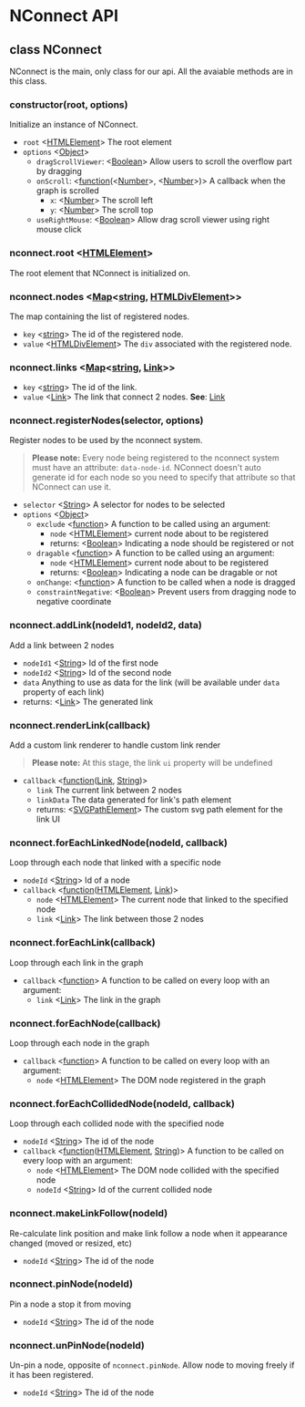 # NConnect API

## class NConnect

NConnect is the main, only class for our api. All the avaiable methods are in this class.

### constructor(root, options)

Initialize an instance of NConnect.

- `root` <[HTMLElement]> The root element
- `options` <[Object]>
  - `dragScrollViewer`: <[Boolean]> Allow users to scroll the overflow part by dragging
  - `onScroll`: <[function](<[Number]>, <[Number]>)> A callback when the graph is scrolled
    - `x`: <[Number]> The scroll left
    - `y`: <[Number]> The scroll top
  - `useRightMouse`: <[Boolean]> Allow drag scroll viewer using right mouse click

### nconnect.root <[HTMLElement]>

The root element that NConnect is initialized on.

### nconnect.nodes <[Map]<[string], [HTMLDivElement]>>

The map containing the list of registered nodes.

- `key` <[string]> The id of the registered node.
- `value` <[HTMLDivElement]> The `div` associated with the registered node.

### nconnect.links <[Map]<[string], [Link]>>

- `key` <[string]> The id of the link.
- `value` <[Link]> The link that connect 2 nodes. **See**: [Link]

### nconnect.registerNodes(selector, options)

Register nodes to be used by the nconnect system.

> **Please note:** Every node being registered to the nconnect system must have an attribute: `data-node-id`. NConnect doesn't auto generate id for each node so you need to specify that attribute so that NConnect can use it.

- `selector` <[String]> A selector for nodes to be selected
- `options` <[Object]>
  - `exclude` <[function]([HTMLElement])> A function to be called using an argument:
    - `node` <[HTMLElement]> current node about to be registered
    - returns: <[Boolean]> Indicating a node should be registered or not
  - `dragable` <[function]([HTMLElement])> A function to be called using an argument:
    - `node` <[HTMLElement]> current node about to be registered
    - returns: <[Boolean]> Indicating a node can be dragable or not
  - `onChange`: <[function]([HTMLElement])> A function to be called when a node is dragged
  - `constraintNegative`: <[Boolean]> Prevent users from dragging node to negative coordinate

### nconnect.addLink(nodeId1, nodeId2, data)

Add a link between 2 nodes

- `nodeId1` <[String]> Id of the first node
- `nodeId2` <[String]> Id of the second node
- `data` Anything to use as data for the link (will be available under `data` property of each link)
- returns: <[Link]> The generated link

### nconnect.renderLink(callback)

Add a custom link renderer to handle custom link render

> **Please note:** At this stage, the link `ui` property will be undefined

- `callback` <[function]([Link], [String])>
  - `link` The current link between 2 nodes
  - `linkData` The data generated for link's path element
  - returns: <[SVGPathElement]> The custom svg path element for the link UI

### nconnect.forEachLinkedNode(nodeId, callback)

Loop through each node that linked with a specific node

- `nodeId` <[String]> Id of a node
- `callback` <[function]([HTMLElement], [Link])>
  - `node` <[HTMLElement]> The current node that linked to the specified node
  - `link` <[Link]> The link between those 2 nodes

### nconnect.forEachLink(callback)

Loop through each link in the graph

- `callback` <[function]([Link])> A function to be called on every loop with an argument:
  - `link` <[Link]> The link in the graph

### nconnect.forEachNode(callback)

Loop through each node in the graph

- `callback` <[function]([HTMLElement])> A function to be called on every loop with an argument:
  - `node` <[HTMLElement]> The DOM node registered in the graph

### nconnect.forEachCollidedNode(nodeId, callback)

Loop through each collided node with the specified node

- `nodeId` <[String]> The id of the node
- `callback` <[function]([HTMLElement], [String])> A function to be called on every loop with an argument:
  - `node` <[HTMLElement]> The DOM node collided with the specified node
  - `nodeId` <[String]> Id of the current collided node

### nconnect.makeLinkFollow(nodeId)

Re-calculate link position and make link follow a node when it appearance changed (moved or resized, etc)

- `nodeId` <[String]> The id of the node

### nconnect.pinNode(nodeId)

Pin a node a stop it from moving

- `nodeId` <[String]> The id of the node

### nconnect.unPinNode(nodeId)

Un-pin a node, opposite of `nconnect.pinNode`. Allow node to moving freely if it has been registered.

- `nodeId` <[String]> The id of the node

[htmldivelement]: https://developer.mozilla.org/en-US/docs/Web/API/HTMLDivElement
[string]: https://developer.mozilla.org/en-US/docs/Web/JavaScript/Reference/Global_Objects/String
[object]: https://developer.mozilla.org/en-US/docs/Web/JavaScript/Reference/Global_Objects/Object
[function]: https://developer.mozilla.org/en-US/docs/Glossary/Function
[htmlelement]: https://developer.mozilla.org/en-US/docs/Web/API/HTMLElement
[boolean]: https://developer.mozilla.org/en-US/docs/Glossary/Boolean
[link]: ./dataType.md#link
[svgpathelement]: https://developer.mozilla.org/en-US/docs/Web/API/SVGPathElement
[number]: https://developer.mozilla.org/en-US/docs/Glossary/Number
[mouseevent]: https://developer.mozilla.org/en-US/docs/Web/API/MouseEvent
[map]: https://developer.mozilla.org/en-US/docs/Web/JavaScript/Reference/Global_Objects/Map
